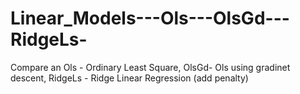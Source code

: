 # Linear_Models---Ols---OlsGd---RidgeLs-
Compare an Ols - Ordinary Least Square, OlsGd- Ols using gradinet descent, RidgeLs - Ridge Linear Regression (add penalty)
